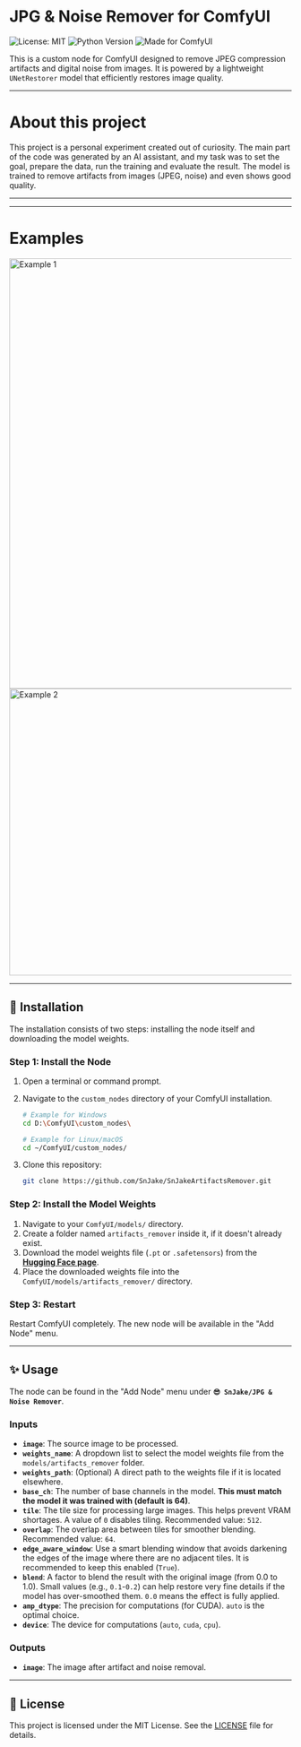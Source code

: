 # JPG & Noise Remover for ComfyUI

![License: MIT](https://img.shields.io/badge/License-MIT-yellow.svg)
![Python Version](https://img.shields.io/badge/python-3.10+-blue.svg)
![Made for ComfyUI](https://img.shields.io/badge/Made%20for-ComfyUI-blueviolet)

This is a custom node for ComfyUI designed to remove JPEG compression artifacts and digital noise from images. It is powered by a lightweight `UNetRestorer` model that efficiently restores image quality.

---

# About this project
This project is a personal experiment created out of curiosity. The main part of the code was generated by an AI assistant, and my task was to set the goal, prepare the data, run the training and evaluate the result. The model is trained to remove artifacts from images (JPEG, noise) and even shows good quality.

---


---
# Examples

<img width="1536" height="768" alt="Example 1" src="https://github.com/user-attachments/assets/1aea77af-b71a-433c-bdf2-6f0fb8fb297c" />
<img width="1024" height="512" alt="Example 2" src="https://github.com/user-attachments/assets/a406e9f2-0c52-4892-94f8-d0207aae6981" />


---

## 🚀 Installation

The installation consists of two steps: installing the node itself and downloading the model weights.

### Step 1: Install the Node

1.  Open a terminal or command prompt.
2.  Navigate to the `custom_nodes` directory of your ComfyUI installation.
    ```bash
    # Example for Windows
    cd D:\ComfyUI\custom_nodes\
    
    # Example for Linux/macOS
    cd ~/ComfyUI/custom_nodes/
    ```

3.  Clone this repository:
    ```bash
    git clone https://github.com/SnJake/SnJakeArtifactsRemover.git
    ```

### Step 2: Install the Model Weights

1.  Navigate to your `ComfyUI/models/` directory.
2.  Create a folder named `artifacts_remover` inside it, if it doesn't already exist.
3.  Download the model weights file (`.pt` or `.safetensors`) from the **[Hugging Face page](https://huggingface.co/SnJake/JPG_Noise_Remover)**.
4.  Place the downloaded weights file into the `ComfyUI/models/artifacts_remover/` directory.

### Step 3: Restart

Restart ComfyUI completely. The new node will be available in the "Add Node" menu.

---

## ✨ Usage

The node can be found in the "Add Node" menu under **`😎 SnJake/JPG & Noise Remover`**.

### Inputs

*   **`image`**: The source image to be processed.
*   **`weights_name`**: A dropdown list to select the model weights file from the `models/artifacts_remover` folder.
*   **`weights_path`**: (Optional) A direct path to the weights file if it is located elsewhere.
*   **`base_ch`**: The number of base channels in the model. **This must match the model it was trained with (default is 64)**.
*   **`tile`**: The tile size for processing large images. This helps prevent VRAM shortages. A value of `0` disables tiling. Recommended value: `512`.
*   **`overlap`**: The overlap area between tiles for smoother blending. Recommended value: `64`.
*   **`edge_aware_window`**: Use a smart blending window that avoids darkening the edges of the image where there are no adjacent tiles. It is recommended to keep this enabled (`True`).
*   **`blend`**: A factor to blend the result with the original image (from 0.0 to 1.0). Small values (e.g., `0.1`-`0.2`) can help restore very fine details if the model has over-smoothed them. `0.0` means the effect is fully applied.
*   **`amp_dtype`**: The precision for computations (for CUDA). `auto` is the optimal choice.
*   **`device`**: The device for computations (`auto`, `cuda`, `cpu`).

### Outputs

*   **`image`**: The image after artifact and noise removal.

---

## 📜 License

This project is licensed under the MIT License. See the [LICENSE](https://github.com/SnJake/JPG-Artifacts-Noise-Cleaner/blob/main/LICENSE.md) file for details.
